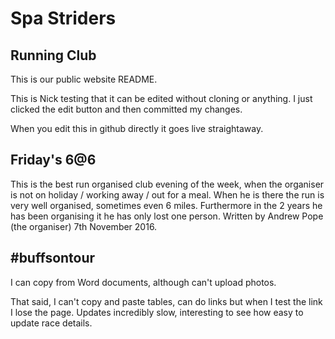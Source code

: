 
# Spa Striders
## Running Club

This is our public website README.

This is Nick testing that it can be edited without cloning or anything. I just clicked the edit button and then committed my changes.

When you edit this in github directly it goes live straightaway.

## Friday's 6@6
This is the best run organised club evening of the week, when the organiser is not on holiday / working away / out for a meal. When he is there the run is very well organised, sometimes even 6 miles. Furthermore in the 2 years he has been organising it he has only lost one person. Written by Andrew Pope (the organiser) 7th November 2016.

## #buffsontour
I can copy from Word documents, although can't upload photos.

That said, I can't copy and paste tables, can do links but when I test the link I lose the page. Updates incredibly slow, interesting to see how easy to update race details.
